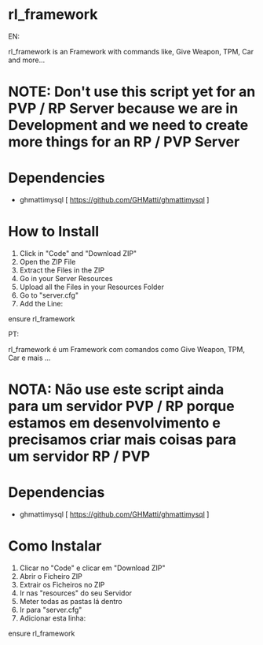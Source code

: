 # rl_framework

EN:

rl_framework is an Framework with commands like, Give Weapon, TPM, Car and more...

# NOTE: Don't use this script yet for an PVP / RP Server because we are in Development and we need to create more things for an RP / PVP Server 

# Dependencies
- ghmattimysql [ https://github.com/GHMatti/ghmattimysql ]

# How to Install

1. Click in "Code" and "Download ZIP"
2. Open the ZIP File
3. Extract the Files in the ZIP
4. Go in your Server Resources
5. Upload all the Files in your Resources Folder
6. Go to "server.cfg"
7. Add the Line:

ensure rl_framework


PT:

rl_framework é um Framework com comandos como Give Weapon, TPM, Car e mais ...

# NOTA: Não use este script ainda para um servidor PVP / RP porque estamos em desenvolvimento e precisamos criar mais coisas para um servidor RP / PVP

# Dependencias
- ghmattimysql [ https://github.com/GHMatti/ghmattimysql ]

# Como Instalar

1. Clicar no "Code" e clicar em "Download ZIP"
2. Abrir o Ficheiro ZIP
3. Extrair os Ficheiros no ZIP
4. Ir nas "resources" do seu Servidor
5. Meter todas as pastas lá dentro
6. Ir para "server.cfg"
7. Adicionar esta linha:

ensure rl_framework
